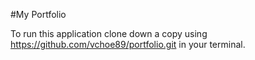 
#My Portfolio

To run this application clone down a copy using <https://github.com/vchoe89/portfolio.git> in your terminal.
